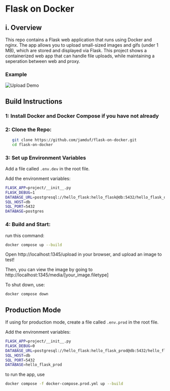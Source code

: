 # Flask on Docker

## i. Overview
This repo contains a Flask web application that runs using Docker and nginx. The app allows you to upload small-sized images and gifs (under 1 MB), which are stored and displayed via Flask. This project shows a containerized web app that can handle file uploads, while maintaining a seperation between web and proxy.

### Example
![Upload Demo](flaskdockerexample.gif)  

## Build Instructions
### 1: Install Docker and Docker Compose if you have not already

### 2: Clone the Repo:
```sh
   git clone https://github.com/jamduf/flask-on-docker.git
   cd flask-on-docker
```
### 3: Set up Environment Variables
Add a file called `.env.dev` in the root file.

Add the environment variables:
```sh
FLASK_APP=project/__init__.py
FLASK_DEBUG=1
DATABASE_URL=postgresql://hello_flask:hello_flask@db:5432/hello_flask_dev
SQL_HOST=db
SQL_PORT=5432
DATABASE=postgres
```

### 4: Build and Start:
run this command: 
```sh
docker compose up --build
```

Open http://localhost:1345/upload in your browser, and upload an image to test!

Then, you can view the image by going to http://localhost:1345/media/[your_image.filetype]

To shut down, use:
```sh
docker compose down
```

## Production Mode
If using for production mode, create a file called `.env.prod` in the root file. 

Add the environment variables:
```sh
FLASK_APP=project/__init__.py
FLASK_DEBUG=0
DATABASE_URL=postgresql://hello_flask:hello_flask_prod@db:5432/hello_flask_prod
SQL_HOST=db
SQL_PORT=5432
DATABASE=hello_flask_prod
```

to run the app, use 
```sh
docker compose -f docker-compose.prod.yml up --build
```

